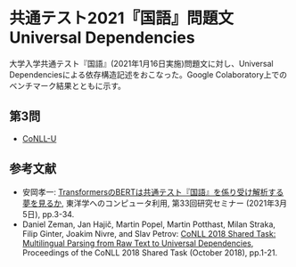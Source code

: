共通テスト2021『国語』問題文Universal Dependencies
====

大学入学共通テスト『国語』(2021年1月16日実施)問題文に対し、Universal Dependenciesによる依存構造記述をおこなった。Google Colaboratory上でのベンチマーク結果とともに示す。

## 第3問

* [CoNLL-U](question3.conllu)

## 参考文献

* 安岡孝一: [TransformersのBERTは共通テスト『国語』を係り受け解析する夢を見るか](http://kanji.zinbun.kyoto-u.ac.jp/~yasuoka/publications/2021-03-05.pdf), 東洋学へのコンピュータ利用, 第33回研究セミナー (2021年3月5日), pp.3-34.
* Daniel Zeman, Jan Hajič, Martin Popel, Martin Potthast, Milan Straka, Filip Ginter, Joakim Nivre, and Slav Petrov: [CoNLL 2018 Shared Task: Multilingual Parsing from Raw Text to Universal Dependencies](https://www.aclweb.org/anthology/K18-2001), Proceedings of the CoNLL 2018 Shared Task (October 2018), pp.1-21.

